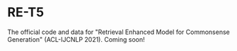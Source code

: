 # RE-T5
The official code and data for "Retrieval Enhanced Model for Commonsense Generation" (ACL-IJCNLP 2021).
Coming soon!
